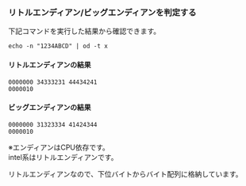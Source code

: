 ### リトルエンディアン/ビッグエンディアンを判定する

下記コマンドを実行した結果から確認できます。
```
echo -n "1234ABCD" | od -t x
```

#### リトルエンディアンの結果
```
0000000 34333231 44434241
0000010
```

#### ビッグエンディアンの結果
```
0000000 31323334 41424344
0000010
```

※エンディアンはCPU依存です。<br>
intel系はリトルエンディアンです。

リトルエンディアンなので、下位バイトからバイト配列に格納しています。
